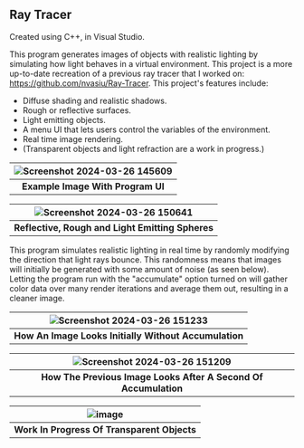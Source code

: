 ## Ray Tracer

Created using C++, in Visual Studio.

This program generates images of objects with realistic lighting by simulating how light behaves in a virtual environment. This project is a more up-to-date recreation of a previous ray tracer that I worked on: https://github.com/nvasiu/Ray-Tracer. This project's features include:
* Diffuse shading and realistic shadows.
* Rough or reflective surfaces.
* Light emitting objects.
* A menu UI that lets users control the variables of the environment.
* Real time image rendering.
* (Transparent objects and light refraction are a work in progress.)

| ![Screenshot 2024-03-26 145609](https://github.com/nvasiu/RayTracer/assets/46430801/909bf32f-0546-4443-a33b-1fc8b9a3931a) |
|:--:| 
| **Example Image With Program UI** |

| ![Screenshot 2024-03-26 150641](https://github.com/nvasiu/RayTracer/assets/46430801/ac1f4c8c-ad62-4af9-aef6-6fdfc9f5662c) |
|:--:| 
| **Reflective, Rough and Light Emitting Spheres** |

This program simulates realistic lighting in real time by randomly modifying the direction that light rays bounce. This randomness means that images will initially be generated with some amount of noise (as seen below). Letting the program run with the "accumulate" option turned on will gather color data over many render iterations and average them out, resulting in a cleaner image.

| ![Screenshot 2024-03-26 151233](https://github.com/nvasiu/RayTracer/assets/46430801/3bdb006a-e52a-4f0b-9a9b-9601e34f72e0) |
|:--:| 
| **How An Image Looks Initially Without Accumulation** |

| ![Screenshot 2024-03-26 151209](https://github.com/nvasiu/RayTracer/assets/46430801/d5310199-7216-40e2-bdb4-c602c9e12533) |
|:--:| 
| **How The Previous Image Looks After A Second Of Accumulation** |

| ![image](https://github.com/nvasiu/RayTracer/assets/46430801/eb5a04b8-2323-443e-986e-0af9d081dd87) |
|:--:| 
| **Work In Progress Of Transparent Objects** |
